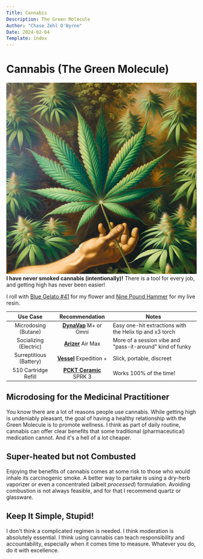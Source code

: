 ```yaml
---
Title: Cannabis
Description: The Green Molecule
Author: "Chase Zehl O'Byrne"
Date: 2024-02-04
Template: index
---
```


# Cannabis (The Green Molecule)
![Green Molecule](/assets/green_plant.webp "The Green Molecule")
**I have never smoked cannabis (intentionally)!** There is a tool for every job, and getting high has never been easier!

I roll with [Blue Gelato #41](https://www.leafly.com/strains/blue-gelato) for my flower 
and [Nine Pound Hammer](https://www.leafly.com/strains/9-pound-hammer) for my live resin. 

**Use Case** | **Recommendation** | **Notes**
:---: | :---: | ---
Microdosing (Butane) | **[DynaVap](https://dynavap.com/)** M+ or Omni | Easy one-hit extractions with the Helix tip and x3 torch
Socializing (Electric) | **[Arizer](https://arizer.com/)** Air Max | More of a session vibe and "pass-it-around" kind of funky
Surreptitious (Battery) | **[Vessel](https://vesselbrand.com)** Expedition + | Slick, portable, discreet
510 Cartridge Refill | **[PCKT Ceramic](https://pcktbrand.com/)** SPRK 3 | Works 100% of the time!

## Microdosing for the Medicinal Practitioner
You know there are a lot of reasons people use cannabis. While getting high is undeniably pleasant, the goal of having
a healthy relationship with the Green Molecule is to promote wellness. I think as part of daily routine, cannabis can
offer clear benefits that some traditional (pharmaceutical) medication cannot. And it's a hell of a lot cheaper.

## Super-heated but not Combusted
Enjoying the benefits of cannabis comes at some risk to those who would inhale its carcinogenic smoke. A better way to
partake is using a dry-herb vaporizer or even a concentrated (albeit *processed*) formulation. Avoiding combustion is
not always feasible, and for that I recommend quartz or glassware.

## Keep It Simple, Stupid!
I don't think a complicated regimen is needed. I think moderation is absolutely essential. I think using cannabis can
teach responsibility and accountability, especially when it comes time to measure. Whatever you do, do it with excellence.

